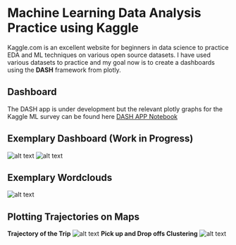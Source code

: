 # Machine Learning Data Analysis Practice using Kaggle

Kaggle.com is an excellent website for beginners in data science to practice EDA and ML techniques on various open source datasets. I have used various datasets to practice and my goal now is to create a dashboards using the **DASH** framework from plotly.

## Dashboard
The DASH app is under development but the relevant plotly graphs for the Kaggle ML survey can be found here
[DASH APP Notebook](http://nbviewer.jupyter.org/github/harisyammnv/Machine_learning_practice_kaggle/blob/166eee3068e3b3dd9cc27a53bdddeacb067430d8/kaggle_survey_analysis.ipynb)

## Exemplary Dashboard (Work in Progress)
![alt text](https://github.com/harisyammnv/Machine_learning_practice_kaggle/blob/master/dashboard_example.PNG)
![alt text](https://github.com/harisyammnv/Machine_learning_practice_kaggle/blob/master/dashboard_example2.PNG)

## Exemplary Wordclouds
![alt text](https://github.com/harisyammnv/Machine_learning_practice_kaggle/blob/master/NLP_word_clouds.png)

## Plotting Trajectories on Maps
**Trajectory of the Trip**
![alt text](https://github.com/harisyammnv/Machine_learning_practice_kaggle/blob/master/trip_1.PNG)
**Pick up and Drop offs Clustering**
![alt text](https://github.com/harisyammnv/Machine_learning_practice_kaggle/blob/master/trip_clustering.PNG)
